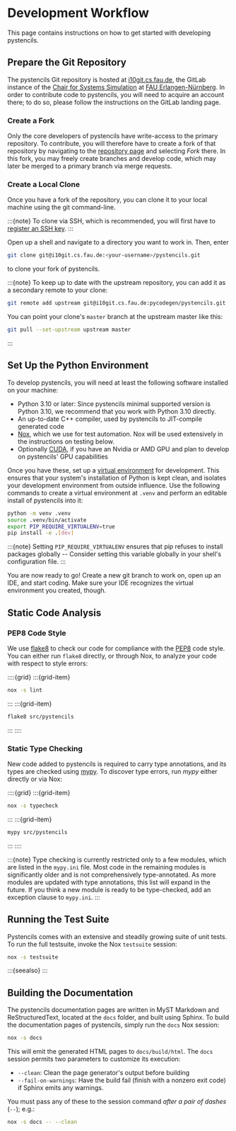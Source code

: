 # Development Workflow

This page contains instructions on how to get started with developing pystencils.

## Prepare the Git Repository

The pystencils Git repository is hosted at [i10git.cs.fau.de](https://i10git.cs.fau.de), the GitLab instance of the
[Chair for Systems Simulation](https://www.cs10.tf.fau.de/) at [FAU Erlangen-Nürnberg](https://fau.de).
In order to contribute code to pystencils, you will need to acquire an account there; to do so,
please follow the instructions on the GitLab landing page.

### Create a Fork

Only the core developers of pystencils have write-access to the primary repository.
To contribute, you will therefore have to create a fork of that repository
by navigating to the [repository page](https://i10git.cs.fau.de/pycodegen/pystencils)
and selecting *Fork* there.
In this fork, you may freely create branches and develop code, which may later be merged to a primary branch
via merge requests.

### Create a Local Clone

Once you have a fork of the repository, you can clone it to your local machine using the git command-line.

:::{note}
To clone via SSH, which is recommended, you will first have to [register an SSH key](https://docs.gitlab.com/ee/user/ssh.html).
:::

Open up a shell and navigate to a directory you want to work in.
Then, enter

```bash
git clone git@i10git.cs.fau.de:<your-username>/pystencils.git
```

to clone your fork of pystencils.

:::{note}
To keep up to date with the upstream repository, you can add it as a secondary remote to your clone:
```bash
git remote add upstream git@i10git.cs.fau.de:pycodegen/pystencils.git
```
You can point your clone's `master` branch at the upstream master like this:
```bash
git pull --set-upstream upstream master
```
:::

## Set Up the Python Environment

To develop pystencils, you will need at least the following software installed on your machine:

- Python 3.10 or later: Since pystencils minimal supported version is Python 3.10, we recommend that you work with Python 3.10 directly.
- An up-to-date C++ compiler, used by pystencils to JIT-compile generated code
- [Nox](https://nox.thea.codes/en/stable/), which we use for test automation.
  Nox will be used extensively in the instructions on testing below.
- Optionally [CUDA](https://developer.nvidia.com/cuda-toolkit),
  if you have an Nvidia or AMD GPU and plan to develop on pystencils' GPU capabilities

Once you have these, set up a [virtual environment](https://docs.python.org/3/library/venv.html) for development.
This ensures that your system's installation of Python is kept clean, and isolates your development environment
from outside influence.
Use the following commands to create a virtual environment at `.venv` and perform an editable install of pystencils into it:

```bash
python -m venv .venv
source .venv/bin/activate
export PIP_REQUIRE_VIRTUALENV=true
pip install -e .[dev]
```

:::{note}
Setting `PIP_REQUIRE_VIRTUALENV` ensures that pip refuses to install packages globally --
Consider setting this variable globally in your shell's configuration file.
:::

You are now ready to go! Create a new git branch to work on, open up an IDE, and start coding.
Make sure your IDE recognizes the virtual environment you created, though.

## Static Code Analysis

### PEP8 Code Style

We use [flake8](https://github.com/PyCQA/flake8/tree/main) to check our code for compliance with the
[PEP8](https://peps.python.org/pep-0008/) code style.
You can either run `flake8` directly, or through Nox, to analyze your code with respect to style errors:

::::{grid}
:::{grid-item}
```bash
nox -s lint
```
:::
:::{grid-item}
```bash
flake8 src/pystencils
```
:::
::::

### Static Type Checking

New code added to pystencils is required to carry type annotations,
and its types are checked using [mypy](https://mypy.readthedocs.io/en/stable/index.html#).
To discover type errors, run *mypy* either directly or via Nox:

::::{grid}
:::{grid-item}
```bash
nox -s typecheck
```
:::
:::{grid-item}
```bash
mypy src/pystencils
```
:::
::::

:::{note}
Type checking is currently restricted only to a few modules, which are listed in the `mypy.ini` file.
Most code in the remaining modules is significantly older and is not comprehensively type-annotated.
As more modules are updated with type annotations, this list will expand in the future.
If you think a new module is ready to be type-checked, add an exception clause to `mypy.ini`.
:::

## Running the Test Suite

Pystencils comes with an extensive and steadily growing suite of unit tests.
To run the full testsuite, invoke the Nox `testsuite` session:

```bash
nox -s testsuite
```

:::{seealso}
[](#testing_pystencils)
:::


## Building the Documentation

The pystencils documentation pages are written in MyST Markdown and ReStructuredText,
located at the `docs` folder, and built using Sphinx.
To build the documentation pages of pystencils, simply run the `docs` Nox session:
```bash
nox -s docs
```

This will emit the generated HTML pages to `docs/build/html`.
The `docs` session permits two parameters to customize its execution:
 - `--clean`: Clean the page generator's output before building
 - `--fail-on-warnings`: Have the build fail (finish with a nonzero exit code) if Sphinx emits any warnings.

You must pass any of these to the session command *after a pair of dashes* (`--`); e.g.:
```bash
nox -s docs -- --clean
```
